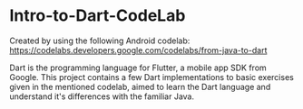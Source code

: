 # Intro-to-Dart-CodeLab
Created by using the following Android codelab: https://codelabs.developers.google.com/codelabs/from-java-to-dart

Dart is the programming language for Flutter, a mobile app SDK from Google.
This project contains a few Dart implementations to basic exercises given in the mentioned codelab, aimed to learn the Dart language and understand it's differences with the familiar Java.
